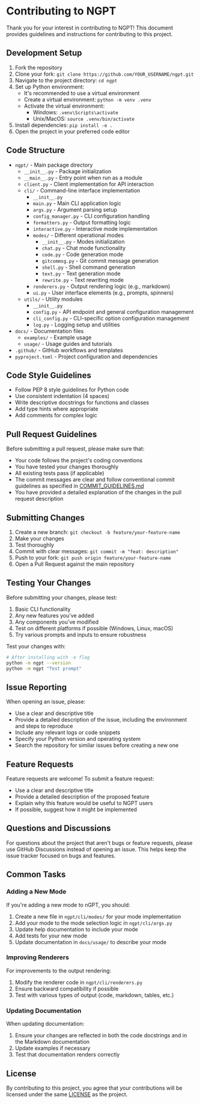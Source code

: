 # Contributing to NGPT

Thank you for your interest in contributing to NGPT! This document provides guidelines and instructions for contributing to this project.

## Development Setup

1. Fork the repository
2. Clone your fork: `git clone https://github.com/YOUR_USERNAME/ngpt.git`
3. Navigate to the project directory: `cd ngpt`
4. Set up Python environment:
   - It's recommended to use a virtual environment
   - Create a virtual environment: `python -m venv .venv`
   - Activate the virtual environment:
     - Windows: `.venv\Scripts\activate`
     - Unix/MacOS: `source .venv/bin/activate`
5. Install dependencies: `pip install -e .` 
6. Open the project in your preferred code editor

## Code Structure

- `ngpt/` - Main package directory
  - `__init__.py` - Package initialization
  - `__main__.py` - Entry point when run as a module
  - `client.py` - Client implementation for API interaction
  - `cli/` - Command-line interface implementation
    - `__init__.py`
    - `main.py` - Main CLI application logic
    - `args.py` - Argument parsing setup
    - `config_manager.py` - CLI configuration handling
    - `formatters.py` - Output formatting logic
    - `interactive.py` - Interactive mode implementation
    - `modes/` - Different operational modes
      - `__init__.py` - Modes initialization
      - `chat.py` - Chat mode functionality
      - `code.py` - Code generation mode
      - `gitcommsg.py` - Git commit message generation
      - `shell.py` - Shell command generation
      - `text.py` - Text generation mode
      - `rewrite.py` - Text rewriting mode
    - `renderers.py` - Output rendering logic (e.g., markdown)
    - `ui.py` - User interface elements (e.g., prompts, spinners)
  - `utils/` - Utility modules
    - `__init__.py`
    - `config.py` - API endpoint and general configuration management
    - `cli_config.py` - CLI-specific option configuration management
    - `log.py` - Logging setup and utilities
- `docs/` - Documentation files
  - `examples/` - Example usage
  - `usage/` - Usage guides and tutorials
- `.github/` - GitHub workflows and templates
- `pyproject.toml` - Project configuration and dependencies

## Code Style Guidelines

- Follow PEP 8 style guidelines for Python code
- Use consistent indentation (4 spaces)
- Write descriptive docstrings for functions and classes
- Add type hints where appropriate
- Add comments for complex logic

## Pull Request Guidelines

Before submitting a pull request, please make sure that:
  
- Your code follows the project's coding conventions
- You have tested your changes thoroughly
- All existing tests pass (if applicable)
- The commit messages are clear and follow conventional commit guidelines as specified in [COMMIT_GUIDELINES.md](COMMIT_GUIDELINES.md)
- You have provided a detailed explanation of the changes in the pull request description

## Submitting Changes

1. Create a new branch: `git checkout -b feature/your-feature-name`
2. Make your changes
3. Test thoroughly
4. Commit with clear messages: `git commit -m "feat: description"`
5. Push to your fork: `git push origin feature/your-feature-name`
6. Open a Pull Request against the main repository

## Testing Your Changes

Before submitting your changes, please test:

1. Basic CLI functionality
2. Any new features you've added
3. Any components you've modified
4. Test on different platforms if possible (Windows, Linux, macOS)
5. Try various prompts and inputs to ensure robustness

Test your changes with:
```bash
# After installing with -e flag
python -m ngpt --version
python -m ngpt "Test prompt" 
```

## Issue Reporting

When opening an issue, please:

- Use a clear and descriptive title
- Provide a detailed description of the issue, including the environment and steps to reproduce
- Include any relevant logs or code snippets
- Specify your Python version and operating system
- Search the repository for similar issues before creating a new one

## Feature Requests

Feature requests are welcome! To submit a feature request:

- Use a clear and descriptive title
- Provide a detailed description of the proposed feature
- Explain why this feature would be useful to NGPT users
- If possible, suggest how it might be implemented

## Questions and Discussions

For questions about the project that aren't bugs or feature requests, please use GitHub Discussions instead of opening an issue. This helps keep the issue tracker focused on bugs and features.

## Common Tasks

### Adding a New Mode

If you're adding a new mode to nGPT, you should:

1. Create a new file in `ngpt/cli/modes/` for your mode implementation
2. Add your mode to the mode selection logic in `ngpt/cli/args.py`
3. Update help documentation to include your mode
4. Add tests for your new mode
5. Update documentation in `docs/usage/` to describe your mode

### Improving Renderers

For improvements to the output rendering:

1. Modify the renderer code in `ngpt/cli/renderers.py`
2. Ensure backward compatibility if possible
3. Test with various types of output (code, markdown, tables, etc.)

### Updating Documentation

When updating documentation:

1. Ensure your changes are reflected in both the code docstrings and in the Markdown documentation
2. Update examples if necessary
3. Test that documentation renders correctly

## License

By contributing to this project, you agree that your contributions will be licensed under the same [LICENSE](LICENSE) as the project.
